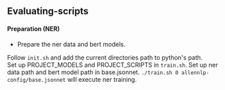 ## Evaluating-scripts
#### Preparation (NER)
- Prepare the ner data and bert models.

Follow ``init.sh`` and add the current directories path to python's path.  
Set up PROJECT_MODELS and PROJECT_SCRIPTS in ``train.sh``.
Set up ner data path and bert model path in base.jsonnet.
``./train.sh 0 allennlp-config/base.jsonnet`` will execute ner training.